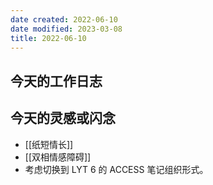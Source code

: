 ```yaml
---
date created: 2022-06-10
date modified: 2023-03-08
title: 2022-06-10
---
```


## 今天的工作日志

## 今天的灵感或闪念

- [[纸短情长]]
- [[双相情感障碍]]
- 考虑切换到 LYT 6 的 ACCESS 笔记组织形式。
